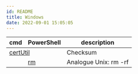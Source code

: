 ```yaml
---
id: README
title: Windows
date: 2022-09-01 15:05:05
---
```


<div style={{width: "fit-content", margin: "auto", textAlign: "center"}}>
  <table>
    <thead>
      <tr>
        <th colspan="1" rowspan="1">cmd</th>
        <th colspan="1" rowspan="1">PowerShell</th>
        <th colspan="1" rowspan="1">description</th>
      </tr>
    </thead>
    <tbody>
      <tr>
        <td colspan="2" rowspan="1"><a href='./certUtil'>certUtil</a></td>
        <td>Checksum</td>
      </tr>
      <tr>
      <td></td>
      <td colspan="1" rowspan="1"><a href='./powershell/rm'>rm</a></td>
      <td>Analogue Unix: rm -rf</td>
      </tr>
    </tbody>
  </table>
</div>
